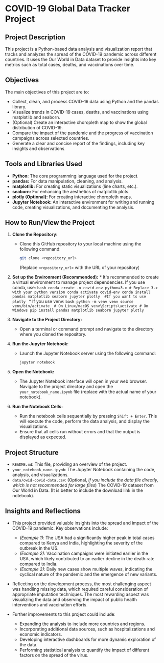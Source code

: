 # COVID-19 Global Data Tracker Project

## Project Description

This project is a Python-based data analysis and visualization report that tracks and analyzes the spread of the COVID-19 pandemic across different countries. It uses the Our World in Data dataset to provide insights into key metrics such as total cases, deaths, and vaccinations over time.

## Objectives

The main objectives of this project are to:

* Collect, clean, and process COVID-19 data using Python and the pandas library.
* Visualize trends in COVID-19 cases, deaths, and vaccinations using matplotlib and seaborn.
* (Optional) Create an interactive choropleth map to show the global distribution of COVID-19.
* Compare the impact of the pandemic and the progress of vaccination campaigns across selected countries.
* Generate a clear and concise report of the findings, including key insights and observations.

## Tools and Libraries Used

* **Python:** The core programming language used for the project.
* **pandas:** For data manipulation, cleaning, and analysis.
* **matplotlib:** For creating static visualizations (line charts, etc.).
* **seaborn:** For enhancing the aesthetics of matplotlib plots.
* **plotly (Optional):** For creating interactive choropleth maps.
* **Jupyter Notebook:** An interactive environment for writing and running code, creating visualizations, and documenting the analysis.

## How to Run/View the Project

1.  **Clone the Repository:**
    * Clone this GitHub repository to your local machine using the following command:
        ```bash
        git clone <repository_url>
        ```
        (Replace `<repository_url>` with the URL of your repository)

2.  **Set up the Environment (Recommended):**
        * It's recommended to create a virtual environment to manage project dependencies.  If you use conda, use:
        ```bash
        conda create -n covid-env python=3.x # Replace 3.x with your python version
        conda activate covid-env
        conda install pandas matplotlib seaborn jupyter plotly  #If you want to use plotly
        ```
        * If you use venv:
        ```bash
        python -m venv venv
        source venv/bin/activate  # On Linux/macOS
        venv\Scripts\activate # On Windows
        pip install pandas matplotlib seaborn jupyter plotly
        ```
3.  **Navigate to the Project Directory:**
    * Open a terminal or command prompt and navigate to the directory where you cloned the repository.

4.  **Run the Jupyter Notebook:**
    * Launch the Jupyter Notebook server using the following command:
        ```bash
        jupyter notebook
        ```

5.  **Open the Notebook:**
    * The Jupyter Notebook interface will open in your web browser.  Navigate to the project directory and open the `your_notebook_name.ipynb` file (replace with the actual name of your notebook).

6.  **Run the Notebook Cells:**
    * Run the notebook cells sequentially by pressing `Shift + Enter`.  This will execute the code, perform the data analysis, and display the visualizations.
    * Ensure that all cells run without errors and that the output is displayed as expected.

## Project Structure

* `README.md`: This file, providing an overview of the project.
* `your_notebook_name.ipynb`: The Jupyter Notebook containing the code, analysis, and visualizations.
* `data/owid-covid-data.csv`: (Optional, *if you include the data file directly, which is not recommended for large files*) The COVID-19 dataset from Our World in Data.  (It is better to include the download link in the notebook).

## Insights and Reflections

* This project provided valuable insights into the spread and impact of the COVID-19 pandemic.  Key observations include:
    * *(Example 1)*:  The USA had a significantly higher peak in total cases compared to Kenya and India, highlighting the severity of the outbreak in the US.
    * *(Example 2)*:  Vaccination campaigns were initiated earlier in the USA, which likely contributed to an earlier decline in the death rate compared to India.
    * *(Example 3)*:  Daily new cases show multiple waves, indicating the cyclical nature of the pandemic and the emergence of new variants.

* Reflecting on the development process, the most challenging aspect was handling missing data, which required careful consideration of appropriate imputation techniques.  The most rewarding aspect was visualizing the data and observing the impact of public health interventions and vaccination efforts.

* Further improvements to this project could include:
    * Expanding the analysis to include more countries and regions.
    * Incorporating additional data sources, such as hospitalizations and economic indicators.
    * Developing interactive dashboards for more dynamic exploration of the data.
    * Performing statistical analysis to quantify the impact of different factors on the spread of the virus.
